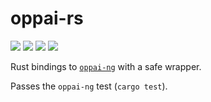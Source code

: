# oppai-rs

![](https://img.shields.io/crates/d/oppai-rs)
![](https://img.shields.io/crates/l/oppai-rs)
![](https://img.shields.io/crates/v/oppai-rs)
![](https://docs.rs/oppai-rs/badge.svg)

Rust bindings to [`oppai-ng`](https://github.com/Francesco149/oppai-ng) with a safe wrapper.

Passes the `oppai-ng` test (`cargo test`).
